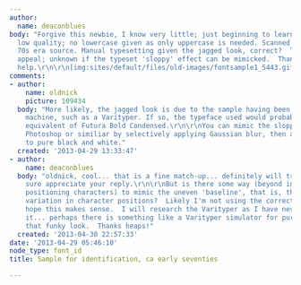 ```yaml
---
author:
  name: deaconblues
body: "Forgive this newbie, I know very little; just beginning to learn. Sample is
  low quality; no lowercase given as only uppercase is needed. Scanned from early
  70s era source. Manual typesetting given the jagged look, correct?  That has a certain
  appeal; unknown if the typeset 'sloppy' effect can be mimicked.  Thanks for any
  help.\r\n\r\n[img:sites/default/files/old-images/fontsample1_5443.gif]"
comments:
- author:
    name: oldnick
    picture: 109434
  body: "More likely, the jagged look is due to the sample having been set on a coldtype/strike-on
    machine, such as a Varityper. If so, the typeface used would probably be Varityper's
    equivalent of Futura Bold Condensed.\r\n\r\nYou can mimic the sloppy effect in
    Photoshop or similiar by selectively applying Gaussian blur, then adjusting levels
    to pure black and white."
  created: '2013-04-29 13:33:47'
- author:
    name: deaconblues
  body: "oldnick, cool... that is a fine match-up... definitely will try your PS ideas...
    sure appreciate your reply.\r\n\r\nBut is there some way (beyond individually
    positioning characters) to mimic the uneven 'baseline', that is, the slight vertical
    variation in character positions?  Likely I'm not using the correct terms but
    hope this makes sense.  I will research the Varityper as I have never heard of
    it... perhaps there is something like a Varityper simulator for purposes of recreating
    that funky look.  Thanks heaps!"
  created: '2013-04-30 22:57:33'
date: '2013-04-29 05:46:10'
node_type: font_id
title: Sample for identification, ca early seventies

---
```

